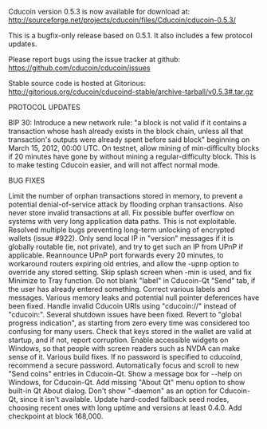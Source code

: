 Cducoin version 0.5.3 is now available for download at:
http://sourceforge.net/projects/cducoin/files/Cducoin/cducoin-0.5.3/

This is a bugfix-only release based on 0.5.1.
It also includes a few protocol updates.

Please report bugs using the issue tracker at github:
https://github.com/cducoin/cducoin/issues

Stable source code is hosted at Gitorious:
http://gitorious.org/cducoin/cducoind-stable/archive-tarball/v0.5.3#.tar.gz

PROTOCOL UPDATES

BIP 30: Introduce a new network rule: "a block is not valid if it contains a transaction whose hash already exists in the block chain, unless all that transaction's outputs were already spent before said block" beginning on March 15, 2012, 00:00 UTC.
On testnet, allow mining of min-difficulty blocks if 20 minutes have gone by without mining a regular-difficulty block. This is to make testing Cducoin easier, and will not affect normal mode.

BUG FIXES

Limit the number of orphan transactions stored in memory, to prevent a potential denial-of-service attack by flooding orphan transactions. Also never store invalid transactions at all.
Fix possible buffer overflow on systems with very long application data paths. This is not exploitable.
Resolved multiple bugs preventing long-term unlocking of encrypted wallets
(issue #922).
Only send local IP in "version" messages if it is globally routable (ie, not private), and try to get such an IP from UPnP if applicable.
Reannounce UPnP port forwards every 20 minutes, to workaround routers expiring old entries, and allow the -upnp option to override any stored setting.
Skip splash screen when -min is used, and fix Minimize to Tray function.
Do not blank "label" in Cducoin-Qt "Send" tab, if the user has already entered something.
Correct various labels and messages.
Various memory leaks and potential null pointer deferences have been fixed.
Handle invalid Cducoin URIs using "cducoin://" instead of "cducoin:".
Several shutdown issues have been fixed.
Revert to "global progress indication", as starting from zero every time was considered too confusing for many users.
Check that keys stored in the wallet are valid at startup, and if not, report corruption.
Enable accessible widgets on Windows, so that people with screen readers such as NVDA can make sense of it.
Various build fixes.
If no password is specified to cducoind, recommend a secure password.
Automatically focus and scroll to new "Send coins" entries in Cducoin-Qt.
Show a message box for --help on Windows, for Cducoin-Qt.
Add missing "About Qt" menu option to show built-in Qt About dialog.
Don't show "-daemon" as an option for Cducoin-Qt, since it isn't available.
Update hard-coded fallback seed nodes, choosing recent ones with long uptime and versions at least 0.4.0.
Add checkpoint at block 168,000.
